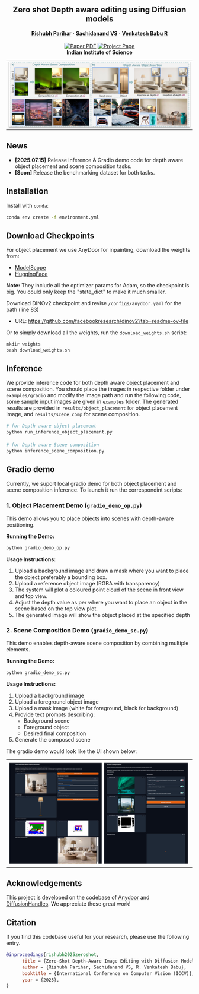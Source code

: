<p align="center">

  <h2 align="center">Zero shot Depth aware editing using Diffusion models</h2>
  <p align="center">
    <a href="https://rishubhpar.github.io/"><strong>Rishubh Parihar</strong></a>
    ·
    <a href="https://scholar.google.com/citations?user=Hup_9BkAAAAJ&hl=en"><strong>Sachidanand VS</strong></a>
    ·
    <a href="https://cds.iisc.ac.in/faculty/venky/"><strong>Venkatesh Babu R</strong></a>
    <br>
    <br>
        <a href="https://rishubhpar.github.io/DAEdit/pdf/main_paper.pdf"><img src='https://img.shields.io/badge/arXiv-Depthedit-red' alt='Paper PDF'></a>
        <a href='https://rishubhpar.github.io/DAEdit/'><img src='https://img.shields.io/badge/Project_Page-Depthedit-green' alt='Project Page'></a>
    <br>
    <b>Indian Institute of Science</b>
  </p>
  
  <table align="center">
    <tr>
    <td>
      <img src="assets/Figures/teaser.png">
    </td>
    </tr>
  </table>

## News
* **[2025.07.15]** Release inference & Gradio demo code for depth aware object placement and scene composition tasks.
* **[Soon]** Release the benchmarking dataset for both tasks.


## Installation
Install with `conda`: 
```bash
conda env create -f environment.yml
```

## Download Checkpoints
For object placement we use AnyDoor for inpainting, download the weights from: 
* [ModelScope](https://modelscope.cn/models/damo/AnyDoor/files)
* [HuggingFace]( https://huggingface.co/spaces/xichenhku/AnyDoor/tree/main)

**Note:** They include all the optimizer params for Adam, so the checkpoint is big. You could only keep the "state_dict" to make it much smaller.

Download DINOv2 checkpoint and revise `/configs/anydoor.yaml` for the path (line 83)
* URL: https://github.com/facebookresearch/dinov2?tab=readme-ov-file

Or to simply download all the weights, run the `download_weights.sh` script:
```
mkdir weights
bash download_weights.sh
```

## Inference
We provide inference code for both depth aware object placement and scene composition. You should place the images in respective folder under `examples/gradio` and modify the image path and run the following code, some sample input images are given in `examples` folder. The generated results are provided in `results/object_placement` for object placement image, and `results/scene_comp` for scene composition.

```bash
# for Depth aware object placement
python run_inference_object_placement.py

# for Depth aware Scene composition
python inference_scene_composition.py
```

## Gradio demo 
Currently, we suport local gradio demo for both object placement and scene composition inference. To launch it run the correspondint scripts: 

### 1. Object Placement Demo (`gradio_demo_op.py`)

This demo allows you to place objects into scenes with depth-aware positioning.

**Running the Demo:**
```bash
python gradio_demo_op.py
```

**Usage Instructions:**
1. Upload a background image and draw a mask where you want to place the object preferably a bounding box.
2. Upload a reference object image (RGBA with transparency)
3. The system will plot a coloured point cloud of the scene in front view and top view.
4. Adjust the depth value as per where you want to place an object in the scene based on the top view plot.
5. The generated image will show the object placed at the specified depth

### 2. Scene Composition Demo (`gradio_demo_sc.py`)

This demo enables depth-aware scene composition by combining multiple elements.

**Running the Demo:**
```bash
python gradio_demo_sc.py
```

**Usage Instructions:**
1. Upload a background image
2. Upload a foreground object image
3. Upload a mask image (white for foreground, black for background)
4. Provide text prompts describing:
   - Background scene
   - Foreground object
   - Desired final composition
5. Generate the composed scene

The gradio demo would look like the UI shown below:
<!-- 
* 📢 This version requires users to annotate the mask of the target object, too coarse mask would influence the generation quality. We plan to add mask refine module or interactive segmentation modules in the demo. -->

<table align="center">
  <tr>
  <td>
    <img src="assets/Figures/gradio2.png">
  </td>
  </tr>
</table>


## Acknowledgements
This project is developed on the codebase of [Anydoor](https://github.com/ali-vilab/AnyDoor) and [DiffusionHandles](https://github.com/adobe-research/DiffusionHandles). We appreciate these great work! 


## Citation
If you find this codebase useful for your research, please use the following entry.
```BibTeX
@inproceedings{rishubh2025zeroshot,
      title = {Zero-Shot Depth-Aware Image Editing with Diffusion Models},
      author = {Rishubh Parihar, Sachidanand VS, R. Venkatesh Babu},
      booktitle = {International Conference on Computer Vision (ICCV)},      
      year = {2025},
}
```
